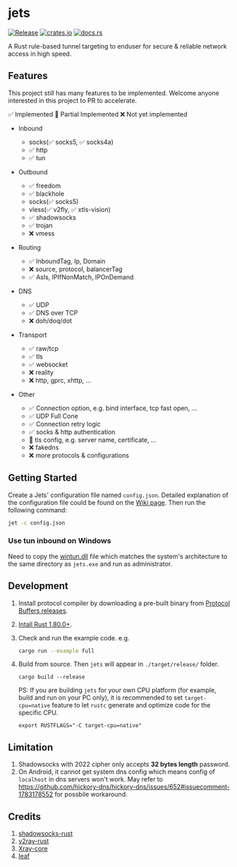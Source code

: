 # jets

[![Release](https://github.com/zhangsan946/jets/actions/workflows/release.yml/badge.svg)](https://github.com/zhangsan946/jets/actions/workflows/release.yml)
[![crates.io](https://img.shields.io/crates/v/jets?logo=rust)](https://crates.io/crates/jets)
[![docs.rs](https://docs.rs/jets/badge.svg)](https://docs.rs/jets)

A Rust rule-based tunnel targeting to enduser for secure & reliable network access in high speed.

## Features
This project still has many features to be implemented. Welcome anyone interested in this project to PR to accelerate.

✅ Implemented 🚧 Partial Implemented  ❌ Not yet implemented

- Inbound
	- socks(✅ socks5, ✅ socks4a)
	- ✅ http
	- ✅ tun

- Outbound
	- ✅ freedom
	- ✅ blackhole
	- socks(✅ socks5)
	- vless(✅ v2fly, ✅ xtls-vision)
	- ✅ shadowsocks
	- ✅ trojan
	- ❌ vmess

- Routing
	- ✅ InboundTag, Ip, Domain
	- ❌ source, protocol, balancerTag
	- ✅ AsIs, IPIfNonMatch, IPOnDemand

- DNS
	- ✅ UDP
	- ✅ DNS over TCP
	- ❌ doh/doq/dot

- Transport
	- ✅ raw/tcp
	- ✅ tls
	- ✅ websocket
	- ❌ reality
	- ❌ http, gprc, xhttp, ...

- Other
	- ✅ Connection option, e.g. bind interface, tcp fast open, ...
	- ✅ UDP Full Cone
	- ✅ Connection retry logic
	- ✅ socks & http authentication
	- 🚧 tls config, e.g. server name, certificate, ...
	- ❌ fakedns
	- ❌ more protocols & configurations

## Getting Started
Create a Jets' configuration file named `config.json`. Detailed explanation of the configuration file could be found on the [Wiki page](https://github.com/zhangsan946/jets/wiki). Then run the following command:

```bash
jet -c config.json
```

### Use **tun** inbound on Windows

Need to copy the [wintun.dll](https://wintun.net/) file which matches the system's architecture to 
the same directory as `jets.exe` and run as administrator.

## Development
1. Install protocol compiler by downloading a pre-built binary from [Protocol Buffers releases](https://github.com/protocolbuffers/protobuf/releases).

2. [Intall Rust 1.80.0+](https://www.rust-lang.org/tools/install).

3. Check and run the example code. e.g.

	```bash
	cargo run --example full
	```

4. Build from source. Then `jets` will appear in `./target/release/` folder.

	```
	cargo build --release
	```
	PS: If you are building `jets` for your own CPU platform (for example, build and run on your PC only), it is recommended to set `target-cpu=native` feature to let `rustc` generate and optimize code for the specific CPU.
	```
	export RUSTFLAGS="-C target-cpu=native"
	```

## Limitation
1. Shadowsocks with 2022 cipher only accepts **32 bytes length** password.
2. On Android, it cannot get system dns config which means config of `localhost` in dns servers won't work. May refer to https://github.com/hickory-dns/hickory-dns/issues/652#issuecomment-1783178552 for possbile workaround.

## Credits
1. [shadowsocks-rust](https://github.com/shadowsocks/shadowsocks-rust)
2. [v2ray-rust](https://github.com/Qv2ray/v2ray-rust)
3. [Xray-core](https://github.com/XTLS/Xray-core)
4. [leaf](https://github.com/eycorsican/leaf)
